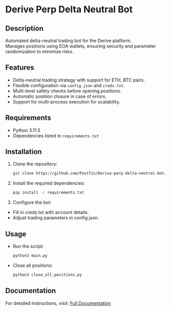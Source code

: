 # Derive Perp Delta Neutral Bot

## Description

Automated delta-neutral trading bot for the Derive platform.  
Manages positions using EOA wallets, ensuring security and parameter randomization to minimize risks.

## Features

- Delta-neutral trading strategy with support for ETH, BTC pairs.  
- Flexible configuration via `config.json` and `creds.txt`.  
- Multi-level safety checks before opening positions.  
- Automatic position closure in case of errors.  
- Support for multi-process execution for scalability.

## Requirements

- Python 3.11.5  
- Dependencies listed in `requirements.txt`

## Installation

1. Clone the repository:

   ```bash
   git clone https://github.com/Pastfin/Derive-perp-delta-neutral-bot.git
   ```

2. Install the required dependencies:

   ```bash
   pip install -r requirements.txt
   ```

3. Configure the bot:

- Fill in creds.txt with account details.
- Adjust trading parameters in config.json.

## Usage

- Run the script:

    ```bash
    python3 main.py
    ```
- Close all positions:
    ```bash
    python3 close_all_positions.py
    ```

## Documentation

For detailed instructions, visit: [Full Documentation](https://teletype.in/@pastfin/editor/hlTslS6MvaV)
